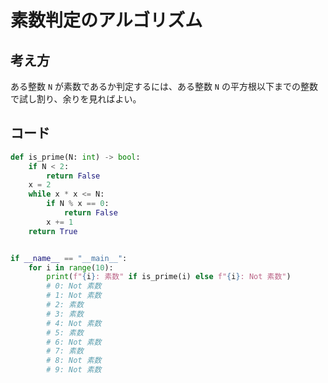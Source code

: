 # 素数判定のアルゴリズム

## 考え方

ある整数 `N` が素数であるか判定するには、ある整数 `N` の平方根以下までの整数で試し割り、余りを見ればよい。

## コード

```python
def is_prime(N: int) -> bool:
    if N < 2:
        return False
    x = 2
    while x * x <= N:
        if N % x == 0:
            return False
        x += 1
    return True


if __name__ == "__main__":
    for i in range(10):
        print(f"{i}: 素数" if is_prime(i) else f"{i}: Not 素数")
        # 0: Not 素数
        # 1: Not 素数
        # 2: 素数
        # 3: 素数
        # 4: Not 素数
        # 5: 素数
        # 6: Not 素数
        # 7: 素数
        # 8: Not 素数
        # 9: Not 素数
```
